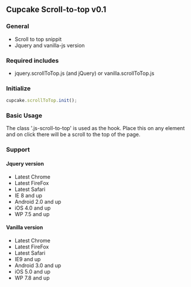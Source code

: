 ## Cupcake Scroll-to-top v0.1

### General
- Scroll to top snippit
- Jquery and vanilla-js version


### Required includes
- jquery.scrollToTop.js (and jQuery) or vanilla.scrollToTop.js


### Initialize
```javascript
cupcake.scrollToTop.init();
```

### Basic Usage
The class '.js-scroll-to-top' is used as the hook. Place this on any element and on click there will be a scroll to the top of the page.


### Support

#### Jquery version
- Latest Chrome
- Latest FireFox
- Latest Safari
- IE 8 and up
- Android 2.0 and up
- iOS 4.0 and up
- WP 7.5 and up

#### Vanilla version
- Latest Chrome
- Latest FireFox
- Latest Safari
- IE9 and up
- Android 3.0 and up
- iOS 5.0 and up
- WP 7.8 and up
